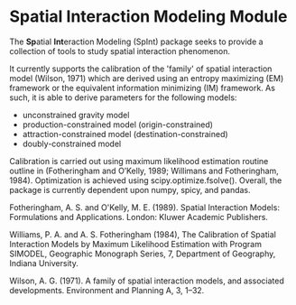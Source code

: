 Spatial Interaction Modeling Module
===========================================

The **Sp**atial **Int**eraction Modeling (SpInt) package seeks to provide a collection of tools to study spatial interaction phenomenon.

It currently supports the calibration of the 'family' of spatial interaction model (Wilson, 1971) which are derived using an entropy maximizing (EM) framework or the equivalent information minimizing (IM) framework. As such, it is able to derive parameters for the following models:

- unconstrained gravity model
- production-constrained model (origin-constrained)
- attraction-constrained model (destination-constrained)
- doubly-constrained model


Calibration is carried out using maximum likelihood estimation routine outline in (Fotheringham and O’Kelly, 1989; Willimans and Fotheringham, 1984). Optimization is achieved using scipy.optimize.fsolve(). Overall, the package is currently dependent upon numpy, spicy, and pandas.

Fotheringham, A. S. and O'Kelly, M. E. (1989). Spatial Interaction Models: Formulations and Applications. London: Kluwer Academic Publishers.

Williams, P. A. and A. S. Fotheringham (1984), The Calibration of Spatial Interaction
Models by Maximum Likelihood Estimation with Program SIMODEL, Geographic Monograph
Series, 7, Department of Geography, Indiana University.

Wilson, A. G. (1971). A family of spatial interaction models, and associated developments. Environment and
Planning A, 3, 1–32.